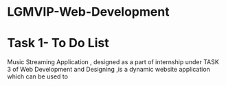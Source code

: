 # LGMVIP-Web-Development
# Task 1- To Do List

Music Streaming Application , designed as a part of internship under TASK 3 of Web Development and Designing ,is a dynamic website application which can be used to
